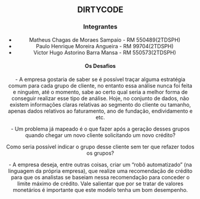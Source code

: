 <div align="center">
  <h2>DIRTYCODE</h2>

  <h3>Integrantes</h3>
  <ul>
    <li>Matheus Chagas de Moraes Sampaio - RM 550489(2TDSPH)</li>
    <li>Paulo Henrique Moreira Angueira - RM 99704(2TDSPH)</li>
    <li>Victor Hugo Astorino Barra Mansa - RM 550573(2TDSPH)</li>
  </ul>


  <h4>Os Desafios</h4>
  <p>
   - A empresa gostaria de saber se é possível traçar alguma estratégia comum para cada grupo de cliente, no entanto essa análise nunca foi feita e ninguém, até o momento, sabe ao certo qual seria a melhor forma de conseguir realizar esse tipo de análise. Hoje, no conjunto de dados, não existem informações claras relativas ao segmento do cliente ou tamanho, apenas dados relativos ao faturamento, ano de fundação, endividamento e etc.
  </p>
  <p>
   - Um problema já mapeado é o que fazer após a geração desses grupos quando chegar um novo cliente solicitando um novo crédito?
  </p>
  <p>
    Como seria possível indicar o grupo desse cliente sem ter que refazer todos os grupos?
  </p>
  <p>
   - A empresa deseja, entre outras coisas, criar um “robô automatizado” (na linguagem da própria empresa), que realize uma recomendação de crédito para que os analistas se baseiam nessa recomendação para conceder o limite máximo de crédito. Vale salientar que por se tratar de valores monetários é importante que este modelo tenha um bom desempenho.
  </p>
</div>
